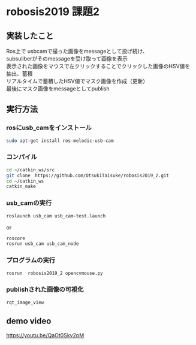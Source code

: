 # robosis2019 課題2

## 実装したこと
Ros上で
usbcamで撮った画像をmessageとして投げ続け、  
subsuliberがそのmessageを受け取って画像を表示  
表示された画像をマウスで左クリックすることでクリックした画像のHSV値を抽出、蓄積  
リアルタイムで蓄積したHSV値でマスク画像を作成（更新）  
最後にマスク画像をmessageとしてpublish  

## 実行方法
### rosにusb_camをインストール　　
```bash  
sudo apt-get install ros-melodic-usb-cam
```
### コンパイル
```bash  
cd ~/catkin_ws/src  
git clone　https://github.com/OtsukiTaisuke/robosis2019_2.git　　
cd ~/catkin_ws
catkin_make
```
### usb_camの実行
```bash  
roslaunch usb_cam usb_cam-test.launch  
```
or  
```bash  
roscore
rosrun usb_cam usb_cam_node
```
### プログラムの実行
```bash  
rosrun  robosis2019_2 opencvmouse.py 
```
### publishされた画像の可視化
```bash  
rqt_image_view
```
## demo video
https://youtu.be/QaOt0Skv2pM
